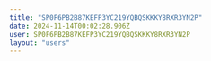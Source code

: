 ```yaml
---
title: "SP0F6PB2B87KEFP3YC219YQBQSKKKY8RXR3YN2P"
date: 2024-11-14T00:02:28.906Z
user: SP0F6PB2B87KEFP3YC219YQBQSKKKY8RXR3YN2P
layout: "users"
---
```

    